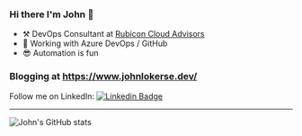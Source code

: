 

### Hi there I'm John 👋

 - ⚒ DevOps Consultant at [Rubicon Cloud Advisors](https://rubicon.nl/)
 - 🚀 Working with Azure DevOps / GitHub
 - 😎 Automation is fun

### Blogging at <https://www.johnlokerse.dev/>

Follow me on LinkedIn: [![Linkedin Badge](https://img.shields.io/badge/-johnlokerse-blue?style=flat&logo=Linkedin&logoColor=white&link=https://www.linkedin.com/in/johnlokerse/)](https://www.linkedin.com/in/johnlokerse/)

---

![John's GitHub stats](https://github-readme-stats.vercel.app/api?username=johnlokerse&show_icons=true&theme=onedark)
